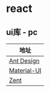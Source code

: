 # react

## ui库 - pc

|地址 |
|---------|
|[Ant Design](https://ant.design/index-cn)|
|[Material-UI](https://material-ui-next.com/)|
|[Zent](https://www.youzanyun.com/zanui)|